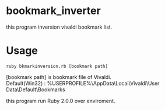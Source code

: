 # bookmark_inverter
this program inversion vivaldi bookmark list.

# Usage
`
ruby bkmarkinversion.rb [bookmark path]
`

[bookmark path] is bookmark file of Vivaldi.  
Default(Win32) : %USERPROFILE%\AppData\Local\Vivaldi\User Data\Default\Bookmarks

this program run Ruby 2.0.0 over enviroment.

